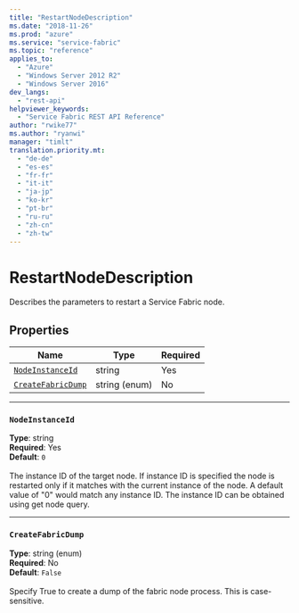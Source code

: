 ```yaml
---
title: "RestartNodeDescription"
ms.date: "2018-11-26"
ms.prod: "azure"
ms.service: "service-fabric"
ms.topic: "reference"
applies_to: 
  - "Azure"
  - "Windows Server 2012 R2"
  - "Windows Server 2016"
dev_langs: 
  - "rest-api"
helpviewer_keywords: 
  - "Service Fabric REST API Reference"
author: "rwike77"
ms.author: "ryanwi"
manager: "timlt"
translation.priority.mt: 
  - "de-de"
  - "es-es"
  - "fr-fr"
  - "it-it"
  - "ja-jp"
  - "ko-kr"
  - "pt-br"
  - "ru-ru"
  - "zh-cn"
  - "zh-tw"
---
```

# RestartNodeDescription

Describes the parameters to restart a Service Fabric node.

## Properties
| Name | Type | Required |
| --- | --- | --- |
| [`NodeInstanceId`](#nodeinstanceid) | string | Yes |
| [`CreateFabricDump`](#createfabricdump) | string (enum) | No |

____
### `NodeInstanceId`
__Type__: string <br/>
__Required__: Yes<br/>
__Default__: `0` <br/>
<br/>
The instance ID of the target node. If instance ID is specified the node is restarted only if it matches with the current instance of the node. A default value of "0" would match any instance ID. The instance ID can be obtained using get node query.

____
### `CreateFabricDump`
__Type__: string (enum) <br/>
__Required__: No<br/>
__Default__: `False` <br/>
<br/>
Specify True to create a dump of the fabric node process. This is case-sensitive.



